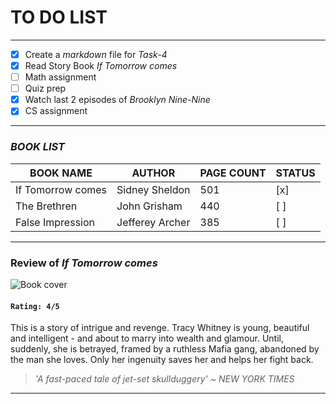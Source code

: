 # **TO DO LIST**
___
* [x] Create a *markdown* file for *Task-4*
* [x] Read Story Book *If Tomorrow comes* 
* [ ] Math assignment
* [ ] Quiz prep
* [x] Watch last 2 episodes of *Brooklyn Nine-Nine*
* [x] CS assignment
___

### ***BOOK LIST***

| BOOK NAME         |  AUTHOR         |  PAGE COUNT | STATUS|
| ----------------- | --------------- |------------ | ------|
|If Tomorrow comes  | Sidney Sheldon  |   501       |  [x]  |
|The Brethren       | John Grisham    |   440       |  [ ]  |
|False Impression   | Jefferey Archer |   385       |  [ ]  |
___
### Review of *If Tomorrow comes*
![Book cover](https://images-na.ssl-images-amazon.com/images/I/41bBQ4oeTbL._SX313_BO1,204,203,200_.jpg "Book cover")  
#### `Rating: 4/5`
This is a story of intrigue and revenge. Tracy Whitney is young, beautiful and intelligent - and about to marry into wealth and glamour. Until, suddenly, she is betrayed, framed by a ruthless Mafia gang, abandoned by the man she loves. Only her ingenuity saves her and helps her fight back.
> *'A fast-paced tale of jet-set skullduggery' ~ NEW YORK TIMES*
___
